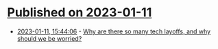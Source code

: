 # [Published on 2023-01-11](index.md)

* [2023-01-11, 15:44:06](https://news.ycombinator.com/item?id=34339698) - [Why are there so many tech layoffs, and why should we be worried?](https://news.stanford.edu/2022/12/05/explains-recent-tech-layoffs-worried/)
